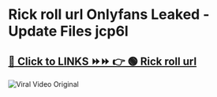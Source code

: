 
 # Rick roll url Onlyfans Leaked - Update Files jcp6l

## <h2><a href="https://clipsfans.com/Rick_roll_url&ref=git">🔗 Click to LINKS ⏩⏩ 👉 🟢 Rick roll url </a></h2>

<a href="https://clipsfans.com/Rick_roll_url&ref=git" rel="nofollow" data-target="animated-image.originalLink"><img src="https://i.ibb.co.com/xMMVF88/686577567.gif" alt="Viral Video Original" style="max-width: 100%; display: inline-block;" data-target="animated-image.originalImage"></a>

